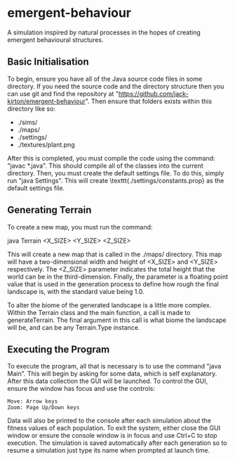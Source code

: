 emergent-behaviour
==================

A simulation inspired by natural processes in the hopes of creating emergent behavioural structures.

Basic Initialisation
--------------------

To begin, ensure you have all of the Java source code files in some directory. If you need the source code and the directory structure then 
you can use git and find the repository at "https://github.com/jack-kirton/emergent-behaviour". 
Then ensure that folders exists within this directory like so:

* ./sims/
* ./maps/
* ./settings/
* ./textures/plant.png

After this is completed, you must compile the code using the command: "javac *.java". This should compile all of the classes 
into the current directory.
Then, you must create the default settings file. To do this, simply run "java Settings". This 
will create \texttt{./settings/constants.prop} as the default settings file.


Generating Terrain
------------------

To create a new map, you must run the command:

java Terrain <NAME> <X_SIZE> <Y_SIZE> <Z_SIZE> <VARIANCE>

This will create a new map that is called <NAME> in the ./maps/ directory. This map will have a two-dimensional 
width and height of <X_SIZE> and <Y_SIZE> respectively. The <Z_SIZE> parameter indicates the total 
height that the world can be in the third-dimension. Finally, the <VARIANCE> parameter is a floating point value 
that is used in the generation process to define how rough the final landscape is, with the standard value being 1.0.

To alter the biome of the generated landscape is a little more complex. Within the Terrain class and the main 
function, a call is made to generateTerrain. The final argument in this call is what biome the landscape will be, 
and can be any Terrain.Type instance.


Executing the Program
---------------------

To execute the program, all that is necessary is to use the command "java Main". This will begin by asking for some data, 
which is self explanatory. After this data collection the GUI will be launched. To control the GUI, ensure the window has 
focus and use the controls:

    Move: Arrow keys
    Zoom: Page Up/Down keys


Data will also be printed to the console after each simulation about the fitness values of each population.
To exit the system, either close the GUI window or ensure the console window is in focus and use Ctrl+C to stop execution. 
The simulation is saved automatically after each generation so to resume a simulation just type its name when prompted at launch time.
